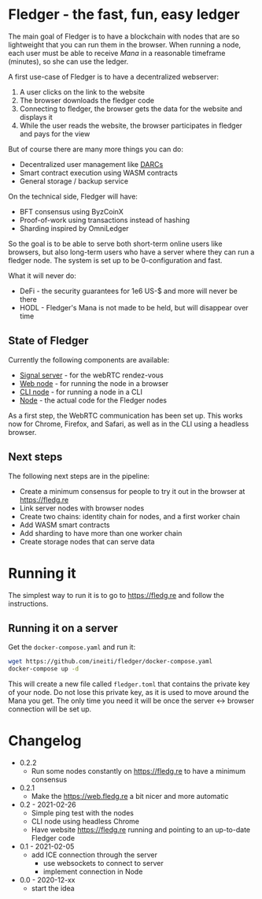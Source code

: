 # Fledger - the fast, fun, easy ledger

The main goal of Fledger is to have a blockchain with nodes that are so
lightweight that you can run them in the browser.
When running a node, each user must be able to receive _Mana_ in a reasonable
timeframe (minutes), so she can use the ledger.

A first use-case of Fledger is to have a decentralized webserver:
1. A user clicks on the link to the website
1. The browser downloads the fledger code
1. Connecting to fledger, the browser gets the data for the website and displays it
1. While the user reads the website, the browser participates in fledger and
pays for the view

But of course there are many more things you can do:
- Decentralized user management like [DARCs](https://www.c4dt.org/article/darc/)
- Smart contract execution using WASM contracts
- General storage / backup service

On the technical side, Fledger will have:
- BFT consensus using ByzCoinX
- Proof-of-work using transactions instead of hashing
- Sharding inspired by OmniLedger

So the goal is to be able to serve both short-term online users like browsers,
but also long-term users who have a server where they can run a fledger node.
The system is set up to be 0-configuration and fast.

What it will never do:
- DeFi - the security guarantees for 1e6 US-$ and more will never be there
- HODL - Fledger's Mana is not made to be held, but will disappear over time

## State of Fledger

Currently the following components are available:
- [Signal server](./cli/signal) - for the webRTC rendez-vous
- [Web node](./wasm/web) - for running the node in a browser
- [CLI node](./cli/node) - for running a node in a CLI
- [Node](./common) - the actual code for the Fledger nodes

As a first step, the WebRTC communication has been set up.
This works now for Chrome, Firefox, and Safari, as well as in the CLI using a
headless browser.

## Next steps

The following next steps are in the pipeline:
- Create a minimum consensus for people to try it out in the browser at
https://fledg.re
- Link server nodes with browser nodes
- Create two chains: identity chain for nodes, and a first worker chain
- Add WASM smart contracts
- Add sharding to have more than one worker chain
- Create storage nodes that can serve data

# Running it

The simplest way to run it is to go to https://fledg.re and follow the
instructions.

## Running it on a server

Get the `docker-compose.yaml` and run it:

```bash
wget https://github.com/ineiti/fledger/docker-compose.yaml
docker-compose up -d
```

This will create a new file called `fledger.toml` that contains the private key
of your node.
Do not lose this private key, as it is used to move around the Mana you get.
The only time you need it will be once the server <-> browser connection will
be set up.

# Changelog

- 0.2.2
  - Run some nodes constantly on https://fledg.re to have a minimum consensus
- 0.2.1
  - Make the https://web.fledg.re a bit nicer and more automatic
- 0.2 - 2021-02-26
  - Simple ping test with the nodes
  - CLI node using headless Chrome
  - Have website https://fledg.re running and pointing to an up-to-date
  Fledger code
- 0.1 - 2021-02-05
  - add ICE connection through the server
    - use websockets to connect to server
    - implement connection in Node
- 0.0 - 2020-12-xx
  - start the idea
